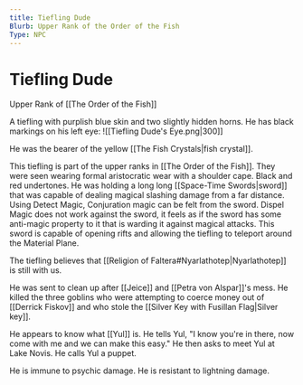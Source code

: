 ```yaml
---
title: Tiefling Dude
Blurb: Upper Rank of the Order of the Fish
Type: NPC
---
```

# Tiefling Dude
Upper Rank of [[The Order of the Fish]]

A tiefling with purplish blue skin and two slightly hidden horns. He has black markings on his left eye: 
![[Tiefling Dude's Eye.png|300]]

He was the bearer of the yellow [[The Fish Crystals|fish crystal]]. 

This tiefling is part of the upper ranks in [[The Order of the Fish]]. They were seen wearing formal aristocratic wear with a shoulder cape. Black and red undertones. He was holding a long long [[Space-Time Swords|sword]] that was capable of dealing magical slashing damage from a far distance. Using Detect Magic, Conjuration magic can be felt from the sword. Dispel Magic does not work against the sword, it feels as if the sword has some anti-magic property to it that is warding it against magical attacks. This sword is capable of opening rifts and allowing the tiefling to teleport around the Material Plane. 

The tiefling believes that [[Religion of Faltera#Nyarlathotep|Nyarlathotep]] is still with us. 

He was sent to clean up after [[Jeice]] and [[Petra von Alspar]]'s mess. He killed the three goblins who were attempting to coerce money out of [[Derrick Fiskov]] and who stole the [[Silver Key with Fusillan Flag|Silver key]]. 

He appears to know what [[Yul]] is. He tells Yul, "I know you're in there, now come with me and we can make this easy." He then asks to meet Yul at Lake Novis. He calls Yul a puppet. 

He is immune to psychic damage. He is resistant to lightning damage. 